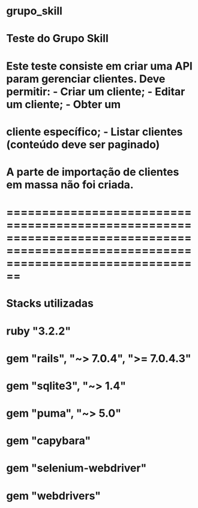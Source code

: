 # grupo_skill
# Teste do Grupo Skill

# Este teste consiste em criar uma API param gerenciar clientes. Deve permitir: - Criar um cliente; - Editar um cliente; - Obter um
# cliente específico; - Listar clientes (conteúdo deve ser paginado)

# A parte de importação de clientes em massa não foi criada.

# ====================================================================================================================================
# Stacks utilizadas
# ruby "3.2.2"
# gem "rails", "~> 7.0.4", ">= 7.0.4.3"
# gem "sqlite3", "~> 1.4"
# gem "puma", "~> 5.0"
# gem "capybara"
# gem "selenium-webdriver"
# gem "webdrivers"

